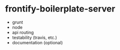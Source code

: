 frontify-boilerplate-server
===========================

* grunt
* node
* api routing
* testability (travis, etc.)
* documentation (optional)